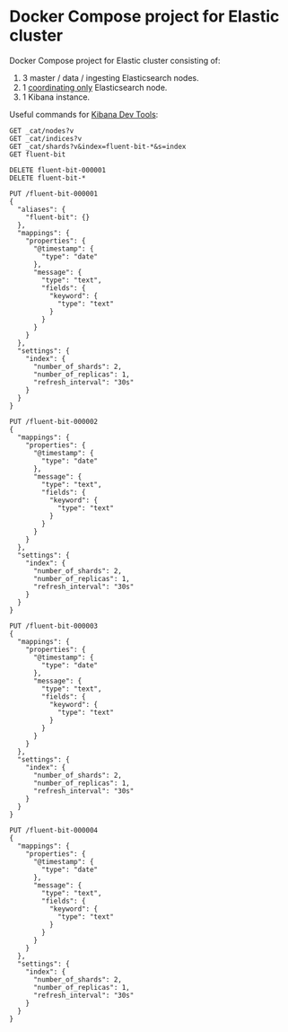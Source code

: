 # Docker Compose project for Elastic cluster

Docker Compose project for Elastic cluster consisting of:

1. 3 master / data / ingesting Elasticsearch nodes.
1. 1 [coordinating only](https://www.elastic.co/guide/en/elasticsearch/reference/current/modules-node.html#coordinating-only-node) Elasticsearch node.
1. 1 Kibana instance.

Useful commands for [Kibana Dev Tools](http://localhost:5601/app/dev_tools#/console):

```text
GET _cat/nodes?v
GET _cat/indices?v
GET _cat/shards?v&index=fluent-bit-*&s=index
GET fluent-bit

DELETE fluent-bit-000001
DELETE fluent-bit-*

PUT /fluent-bit-000001
{
  "aliases": {
    "fluent-bit": {}
  },
  "mappings": {
    "properties": {
      "@timestamp": {
        "type": "date"
      },
      "message": {
        "type": "text",
        "fields": {
          "keyword": {
            "type": "text"
          }
        }
      }
    }
  },
  "settings": {
    "index": {
      "number_of_shards": 2,
      "number_of_replicas": 1,
      "refresh_interval": "30s"
    }
  }
}

PUT /fluent-bit-000002
{
  "mappings": {
    "properties": {
      "@timestamp": {
        "type": "date"
      },
      "message": {
        "type": "text",
        "fields": {
          "keyword": {
            "type": "text"
          }
        }
      }
    }
  },
  "settings": {
    "index": {
      "number_of_shards": 2,
      "number_of_replicas": 1,
      "refresh_interval": "30s"
    }
  }
}

PUT /fluent-bit-000003
{
  "mappings": {
    "properties": {
      "@timestamp": {
        "type": "date"
      },
      "message": {
        "type": "text",
        "fields": {
          "keyword": {
            "type": "text"
          }
        }
      }
    }
  },
  "settings": {
    "index": {
      "number_of_shards": 2,
      "number_of_replicas": 1,
      "refresh_interval": "30s"
    }
  }
}

PUT /fluent-bit-000004
{
  "mappings": {
    "properties": {
      "@timestamp": {
        "type": "date"
      },
      "message": {
        "type": "text",
        "fields": {
          "keyword": {
            "type": "text"
          }
        }
      }
    }
  },
  "settings": {
    "index": {
      "number_of_shards": 2,
      "number_of_replicas": 1,
      "refresh_interval": "30s"
    }
  }
}
```
